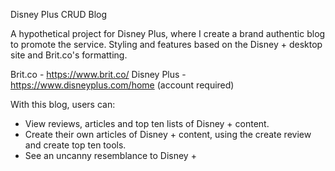 Disney Plus CRUD Blog

A hypothetical project for Disney Plus, where I create a brand authentic blog to promote the service. Styling and features based on the Disney + desktop site and Brit.co's formatting. 

Brit.co - https://www.brit.co/
Disney Plus - https://www.disneyplus.com/home (account required)

With this blog, users can:

- View reviews, articles and top ten lists of Disney + content.
- Create their own articles of Disney + content, using the create review and create top ten tools.
- See an uncanny resemblance to Disney +
